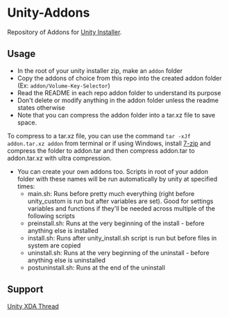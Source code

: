 # Unity-Addons
Repository of Addons for [Unity Installer](https://github.com/Zackptg5/Unity).

## Usage
- In the root of your unity installer zip, make an `addon` folder
- Copy the addons of choice from this repo into the created addon folder (Ex: `addon/Volume-Key-Selector`)
- Read the README in each repo addon folder to understand its purpose
- Don't delete or modify anything in the addon folder unless the readme states otherwise
- Note that you can compress the addon folder into a tar.xz file to save space.

To compress to a tar.xz file, you can use the command `tar -xJf addon.tar.xz addon` from terminal or if using Windows, install [7-zip](https://www.7-zip.org/download.html) and compress the folder to addon.tar and then compress addon.tar to addon.tar.xz with ultra compression.

- You can create your own addons too. Scripts in root of your addon folder with these names will be run automatically by unity at specified times:
  - main.sh: Runs before pretty much everything (right before unity_custom is run but after variables are set). Good for settings variables and functions if they'll be needed across multiple of the following scripts
  - preinstall.sh: Runs at the very beginning of the install - before anything else is installed
  - install.sh: Runs after unity_install.sh script is run but before files in system are copied
  - uninstall.sh: Runs at the very beginning of the uninstall - before anything else is uninstalled
  - postuninstall.sh: Runs at the end of the uninstall

## Support
[Unity XDA Thread](https://forum.xda-developers.com/apps/magisk/module-audio-modification-library-t3579612)
